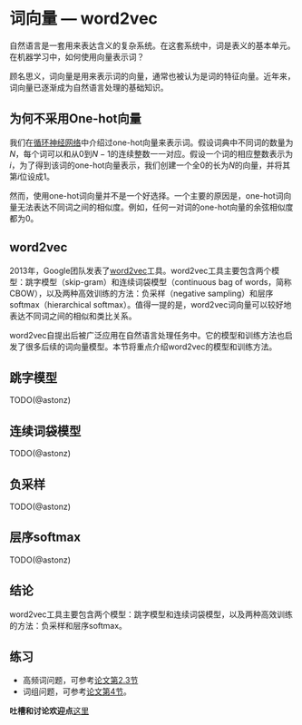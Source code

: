 # 词向量 — word2vec


自然语言是一套用来表达含义的复杂系统。在这套系统中，词是表义的基本单元。在机器学习中，如何使用向量表示词？

顾名思义，词向量是用来表示词的向量，通常也被认为是词的特征向量。近年来，词向量已逐渐成为自然语言处理的基础知识。


## 为何不采用One-hot向量

我们在[循环神经网络](../chapter_recurrent-neural-networks/rnn-scratch.md)中介绍过one-hot向量来表示词。假设词典中不同词的数量为$N$，每个词可以和从0到$N-1$的连续整数一一对应。假设一个词的相应整数表示为$i$，为了得到该词的one-hot向量表示，我们创建一个全0的长为$N$的向量，并将其第$i$位设成1。

然而，使用one-hot词向量并不是一个好选择。一个主要的原因是，one-hot词向量无法表达不同词之间的相似度。例如，任何一对词的one-hot向量的余弦相似度都为0。


## word2vec

2013年，Google团队发表了[word2vec](https://code.google.com/archive/p/word2vec/)工具。word2vec工具主要包含两个模型：跳字模型（skip-gram）和连续词袋模型（continuous bag of words，简称CBOW），以及两种高效训练的方法：负采样（negative sampling）和层序softmax（hierarchical softmax）。值得一提的是，word2vec词向量可以较好地表达不同词之间的相似和类比关系。

word2vec自提出后被广泛应用在自然语言处理任务中。它的模型和训练方法也启发了很多后续的词向量模型。本节将重点介绍word2vec的模型和训练方法。



## 跳字模型

TODO(@astonz)


## 连续词袋模型

TODO(@astonz)

## 负采样

TODO(@astonz)

## 层序softmax

TODO(@astonz)

## 结论

word2vec工具主要包含两个模型：跳字模型和连续词袋模型，以及两种高效训练的方法：负采样和层序softmax。


## 练习

* 高频词问题，可参考[论文第2.3节](https://papers.nips.cc/paper/5021-distributed-representations-of-words-and-phrases-and-their-compositionality.pdf)
* 词组问题，可参考[论文第4节](https://papers.nips.cc/paper/5021-distributed-representations-of-words-and-phrases-and-their-compositionality.pdf)。


**吐槽和讨论欢迎点**[这里](https://discuss.gluon.ai/t/topic/4203)
